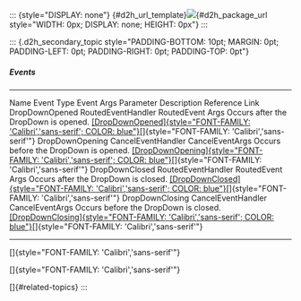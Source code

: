 ::: {style="DISPLAY: none"}
[](ms-xhelp:///?Id=d2h_url_template){#d2h_url_template}![](!package_url!){#d2h_package_url style="WIDTH: 0px; DISPLAY: none; HEIGHT: 0px"}
:::

::: {.d2h_secondary_topic style="PADDING-BOTTOM: 10pt; MARGIN: 0pt; PADDING-LEFT: 0pt; PADDING-RIGHT: 0pt; PADDING-TOP: 0pt"}
##### Events

  ----------------- -------------------- ---------------------- --------------------------------------- --------------------------------------------------------------------------------------------------------------------------------------------------------------------------------------------------------------------------------------------------------------------------------------------------
  Name              Event Type           Event Args Parameter   Description                             Reference Link
  DropDownOpened    RoutedEventHandler   RoutedEvent Args       Occurs after the DropDown is opened.    [[DropDownOpened]{style="FONT-FAMILY: 'Calibri','sans-serif'; COLOR: blue"}](../../../../../../../../Documents%20and%20Settings/riaj/Desktop/styling%20for%20ui%20silverlight/tools%20silverlight/tools%20part%202.docx#_DropDownOpened_–_This)[]{style="FONT-FAMILY: 'Calibri','sans-serif'"}
  DropDownOpening   CancelEventHandler   CancelEventArgs        Occurs before the DropDown is opened.   [[DropDownOpening]{style="FONT-FAMILY: 'Calibri','sans-serif'; COLOR: blue"}](../../../../../../../../Documents%20and%20Settings/riaj/Desktop/styling%20for%20ui%20silverlight/tools%20silverlight/tools%20part%202.docx#_DropDownOpening_–_This)[]{style="FONT-FAMILY: 'Calibri','sans-serif'"}
  DropDownClosed    RoutedEventHandler   RoutedEvent Args       Occurs after the DropDown is closed.    [[DropDownClosed]{style="FONT-FAMILY: 'Calibri','sans-serif'; COLOR: blue"}](../../../../../../../../Documents%20and%20Settings/riaj/Desktop/styling%20for%20ui%20silverlight/tools%20silverlight/tools%20part%202.docx#_DropDownClosed_–_This_2)[]{style="FONT-FAMILY: 'Calibri','sans-serif'"}
  DropDownClosing   CancelEventHandler   CancelEventArgs        Occurs before the DropDown is closed.   [[DropDownClosing]{style="FONT-FAMILY: 'Calibri','sans-serif'; COLOR: blue"}](../../../../../../../../Documents%20and%20Settings/riaj/Desktop/styling%20for%20ui%20silverlight/tools%20silverlight/tools%20part%202.docx#_DropDownClosing_–_This)[]{style="FONT-FAMILY: 'Calibri','sans-serif'"}
  ----------------- -------------------- ---------------------- --------------------------------------- --------------------------------------------------------------------------------------------------------------------------------------------------------------------------------------------------------------------------------------------------------------------------------------------------

[]{style="FONT-FAMILY: 'Calibri','sans-serif'"} 

[]{style="FONT-FAMILY: 'Calibri','sans-serif'"} 

[]{#related-topics}
:::
